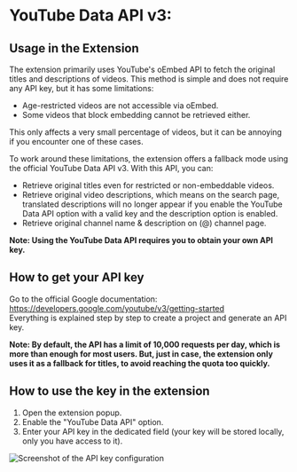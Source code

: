 # YouTube Data API v3: 

## Usage in the Extension

The extension primarily uses YouTube's oEmbed API to fetch the original titles and descriptions of videos. This method is simple and does not require any API key, but it has some limitations:
- Age-restricted videos are not accessible via oEmbed.
- Some videos that block embedding cannot be retrieved either.

This only affects a very small percentage of videos, but it can be annoying if you encounter one of these cases.

To work around these limitations, the extension offers a fallback mode using the official YouTube Data API v3.
With this API, you can:
- Retrieve original titles even for restricted or non-embeddable videos.
- Retrieve original video descriptions, which means on the search page, translated descriptions will no longer appear if you enable the YouTube Data API option with a valid key and the description option is enabled.
- Retrieve original channel name & description on (@) channel page.

**Note: Using the YouTube Data API requires you to obtain your own API key.**

## How to get your API key

Go to the official Google documentation:  
https://developers.google.com/youtube/v3/getting-started  
Everything is explained step by step to create a project and generate an API key.

**Note: By default, the API has a limit of 10,000 requests per day, which is more than enough for most users. But, just in case, the extension only uses it as a fallback for titles, to avoid reaching the quota too quickly.**

## How to use the key in the extension

1. Open the extension popup.
2. Enable the "YouTube Data API" option.
3. Enter your API key in the dedicated field (your key will be stored locally, only you have access to it).

![Screenshot of the API key configuration](../assets/images/yt_data_api.png)